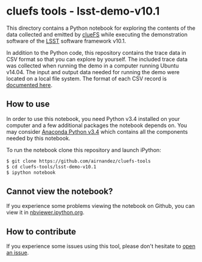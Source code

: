 # cluefs tools - lsst-demo-v10.1

This directory contains a Python notebook for exploring the contents of the data collected and emitted by [clueFS](https://github.com/airnandez/cluefs) while executing the demonstration software of the [LSST](http://dm.lsst.org/) software framework v10.1.

In addition to the Python code, this repository contains the trace data in CSV format so that you can explore by yourself. The included trace data was collected when running the demo in a computer running Ubuntu v14.04. The input and output data needed for running the demo were located on a local file system. The format of each CSV record is [documented here](https://github.com/airnandez/cluefs/blob/master/doc/EventFormats.md).

## How to use

In order to use this notebook, you need Python v3.4 installed on your computer and a few additional packages the notebook depends on. You may consider [Anaconda Python v3.4](http://continuum.io/downloads#py34) which contains all the components needed by this notebook.

To run the notebook clone this repository and launch iPython:

```bash
$ git clone https://github.com/airnandez/cluefs-tools
$ cd cluefs-tools/lsst-demo-v10.1
$ ipython notebook
```

## Cannot view the notebook?

If you experience some problems viewing the notebook on Github, you can view it in [nbviewer.ipython.org](http://nbviewer.ipython.org/github/airnandez/cluefs-tools/blob/master/lsst-demo-v10.1/lsst-demo-v10.1.ipynb).

## How to contribute

If you experience some issues using this tool, please don't hesitate to [open an issue](https://github.com/airnandez/cluefs-tools/issues).


